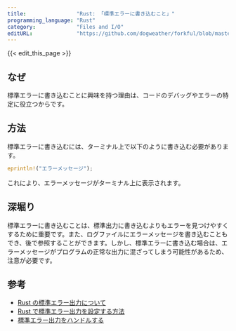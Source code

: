 ```yaml
---
title:                "Rust: 「標準エラーに書き込むこと」"
programming_language: "Rust"
category:             "Files and I/O"
editURL:              "https://github.com/dogweather/forkful/blob/master/content/ja/rust/writing-to-standard-error.md"
---
```


{{< edit_this_page >}}

## なぜ
標準エラーに書き込むことに興味を持つ理由は、コードのデバッグやエラーの特定に役立つからです。

## 方法
標準エラーに書き込むには、ターミナル上で以下のように書き込む必要があります。

```Rust
eprintln!("エラーメッセージ");
```

これにより、エラーメッセージがターミナル上に表示されます。

## 深堀り
標準エラーに書き込むことは、標準出力に書き込むよりもエラーを見つけやすくするために重要です。また、ログファイルにエラーメッセージを書き込むこともでき、後で参照することができます。しかし、標準エラーに書き込む場合は、エラーメッセージがプログラムの正常な出力に混ざってしまう可能性があるため、注意が必要です。

## 参考
- [Rust の標準エラー出力について](https://doc.rust-lang.org/std/io/struct.Stderr.html)
- [Rust で標準エラー出力を設定する方法](https://stackoverflow.com/questions/54294010/redirecting-unbuffered-output-to-stderr-when-using-rust-logging)
- [標準エラー出力をハンドルする](https://dev.classmethod.jp/articles/how-to-handle-standard-error-with-rust/#toc-3)